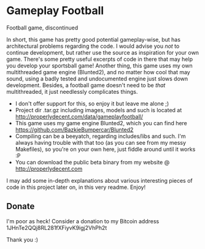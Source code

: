 # Gameplay Football
Football game, discontinued

In short, this game has pretty good potential gameplay-wise, but has architectural problems regarding the code. I would advise you *not* to continue development, but rather use the source as inspiration for your own game. There's some pretty useful excerpts of code in there that may help you develop your sportsball game!
Another thing, this game uses my own multithreaded game engine (Blunted2), and no matter how cool that may sound, using a badly tested and undocumented engine just slows down development. Besides, a football game doesn't need to be *that* multithreaded, it just needlessly complicates things.

- I don't offer support for this, so enjoy it but leave me alone ;)
- Project dir .tar.gz including images, models and such is located at http://properlydecent.com/data/gameplayfootball/
- This game uses my game engine Blunted2, which you can find here https://github.com/BazkieBumpercar/Blunted2
- Compiling can be a beeyatch, regarding includes/libs and such. I'm always having trouble with that too (as you can see from my messy Makefiles), so you're on your own here, just fiddle around until it works :P
- You can download the public beta binary from my website @ http://properlydecent.com


I may add some in-depth explanations about various interesting pieces of code in this project later on, in this very readme.
Enjoy!

## Donate
I'm poor as heck! Consider a donation to my Bitcoin address 1JHnTe2QQj8RL281fXFiyvK9igj2VhPh2t

Thank you :)
